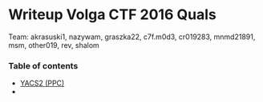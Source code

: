 # Writeup Volga CTF 2016 Quals

Team: akrasuski1, nazywam, graszka22, c7f.m0d3, cr019283, mnmd21891, msm, other019, rev, shalom

### Table of contents
* [YACS2 (PPC)](yacs2)
*

